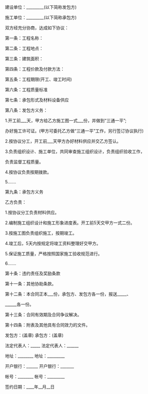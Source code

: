 
 




建设单位：_________(以下简称发包方)


施工单位：_________(以下简称承包方)


双方经充分协商，达成如下协议：


第一条：工程名称：


第二条：工程地点：


第三条：建筑面积：


第四条：工程价款及付款方法：


第五条：工程期限(开工、竣工时间)


第六条：工程质量标准


第七条：承包形式及材料设备供应


第八条：发包方义务：


1.开工前___天，甲方给乙方施工图一式___份，并做到“三通一平”;


办好施工许可证。(甲方可委托乙方做“三通一平”工作，另行签订协议执行)


2.按协议分工，开工前___天甲方办好材料供应并交乙方签认。


3.负责组织设计、施工单位，共同审查施工组织设计，负责组织验收工作，


负责监督工程质量。


4.按协议负责按期拨款。


5.……


第九条：承包方义务


乙方负责：


1.按协议分工负责材料供应。


2.编制施工组织设计和施工形象进度表。开工前5天交甲方一式二份。


3.按施工图负责组织施工，按期竣工。


4.竣工后，5天内按规定将竣工资料整理好交甲方。


5.保证施工质量，严格按照国家施工验收规范进行。


6.……


第十条：违约责任及奖励条款


第十一条：其他协助条款。


第十二条：本合同正本___份，承包方、发包方各一份，报送_____、


______各一份。


第十三条：合同有效期及合同争议解决。


第十四条：附表及其他具有合同效力的文件。


发包方：(盖章) 承包方：(盖章)


法定代表人：_____ 法定代表人：______


地址：________ 地址：_________


开户银行：______ 开户银行：_______


帐号：________ 帐号：_________


签约日期：____年__月__日
 


 

 
 
 
 
 
  


  
 

  


  


  
 
 
 
 

